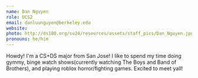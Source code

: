 ```yaml
---
name: Dan Nguyen
role: UCS2
email: danluunguyen@berkeley.edu
website: 
photo: http://ds100.org/su24/resources/assets/staff_pics/Dan_Nguyen.jpg
pronouns: he/him
---
```

Howdy! I'm a CS+DS major from San Jose! I like to spend my time doing gymmy, binge watch shows(currently watching The Boys and Band of Brothers), and playing roblox horror/fighting games. Excited to meet yall!
